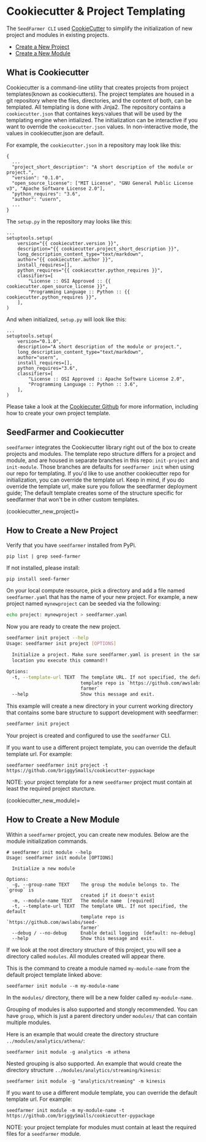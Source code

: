 # Cookiecutter & Project Templating

The `SeedFarmer CLI` used [CookieCutter](https://cookiecutter.readthedocs.io/en/stable/) to simplify the initialization of new project and modules in existing projects.  


* [Create a New Project](cookiecutter_new_project)
* [Create a New Module](cookiecutter_new_module)

## What is Cookiecutter
Cookiecutter is a command-line utility that creates projects from project templates(known as cookiecutters). The project templates are housed in a git repository where the files, directories, and the content of both, can be templated. All templating is done with Jinja2. The repository contains a `cookiecutter.json` that containes keys:values that will be used by the templating engine when intialized. The initialization can be interactive if you want to override the `cookiecutter.json` values. In non-interactive mode, the values in cookiecutter.json are default.

For example, the `cookiecutter.json` in a repository may look like this:

```
{
  ...
  "project_short_description": "A short description of the module or project.",
  "version": "0.1.0",
  "open_source_license": ["MIT License", "GNU General Public License v3", "Apache Software License 2.0"],
  "python_requires": "3.6",
  "author": "usern",
  ...
}

```
The `setup.py` in the repository may looks like this:
```
...
setuptools.setup(
    version="{{ cookiecutter.version }}",
    description="{{ cookiecutter.project_short_description }}",
    long_description_content_type="text/markdown",
    author="{{ cookiecutter.author }}",
    install_requires=[],
    python_requires="{{ cookiecutter.python_requires }}",
    classifiers=[
        "License :: OSI Approved :: {{ cookiecutter.open_source_license }}",
        "Programming Language :: Python :: {{ cookiecutter.python_requires }}",
    ],
)
```
And when initialized, `setup.py` will look like this:
```
...
setuptools.setup(
    version="0.1.0",
    description="A short description of the module or project.",
    long_description_content_type="text/markdown",
    author="usern",
    install_requires=[],
    python_requires="3.6",
    classifiers=[
        "License :: OSI Approved :: Apache Software License 2.0",
        "Programming Language :: Python :: 3.6",
    ],
)

```

Please take a look at the [Cookiecuter Github](https://github.com/cookiecutter/cookiecutter) for more information, including how to create your own project template.


## SeedFarmer and Cookiecutter
`seedfarmer` integrates the Cookiecutter library right out of the box to create projects and modules. The template repo structure differs for a project and module, and are housed in separate branches in this repo: `init-project` and `init-module`. Those branches are defaults for `seedfarmer init` when using our repo for templating. If you'd like to use another cookiecutter repo for initialization, you can override the template url. Keep in mind, if you do override the template url, make sure you follow the seedfarmer deployment guide; The default template creates some of the structure specific for seedfarmer that won't be in other custom templates.

(cookiecutter_new_project)=
## How to Create a New Project
Verify that you have `seedfarmer` installed from PyPi. 
```
pip list | grep seed-farmer
```
If not installed, please install:
```
pip install seed-farmer
```
On your local compute resource, pick a directory and add a file named `seedfarmer.yaml` that has the name of your new project.  For example, a new project named `mynewproject` can be seeded via the following:
```bash
echo project: mynewproject > seedfarmer.yaml
```


Now you are ready to create the new project.  

```bash
seedfarmer init project --help
Usage: seedfarmer init project [OPTIONS]

  Initialize a project. Make sure seedfarmer.yaml is present in the same
  location you execute this command!!

Options:
  -t, --template-url TEXT  The template URL. If not specified, the default
                           template repo is `https://github.com/awslabs/seed-
                           farmer`
  --help                   Show this message and exit.
```
This example will create a new directory in your current working directory that contains some bare structure to support development with seedfarmer:

```bash
seedfarmer init project
```
Your project is created and configured to use the `seedfarmer` CLI.

If you want to use a different project template, you can override the default template url. For example:
```
seedfarmer seedfarmer init project -t https://github.com/briggySmalls/cookiecutter-pypackage
```
NOTE: your project template for a new `seedfarmer` project  must contain at least the required project sturcture.


(cookiecutter_new_module)=
## How to Create a New Module
Within a `seedfarmer` project, you can create new modules. Below are the module initialization commands.
```
# seedfarmer init module --help
Usage: seedfarmer init module [OPTIONS]

  Initialize a new module

Options:
  -g, --group-name TEXT    The group the module belongs to. The `group` is
                           created if it doesn't exist
  -m, --module-name TEXT   The module name  [required]
  -t, --template-url TEXT  The template URL. If not specified, the default
                           template repo is `https://github.com/awslabs/seed-
                           farmer`
  --debug / --no-debug     Enable detail logging  [default: no-debug]
  --help                   Show this message and exit.
```

If we look at the root directory structure of this project, you will see a directory called `modules`. All modules created will appear there.

This is the command to create a module named `my-module-name` from the default project template linked above:
```
seedfarmer init module --m my-module-name
```
In the `modules/` directory, there will be a new folder called `my-module-name`. 

Grouping of modules is also supported and stongly recommended. You can have `group`, which is just a parent directory under `modules/` that can contain multiple modules. 

Here is an example that would create the directory structure `../modules/analytics/athena/`:

```
seedfarmer init module -g analytics -m athena
```

Nested grouping is also supported. An example that would create the directory structure `../modules/analytics/streaming/kinesis`:

```
seedfarmer init module -g "analytics/streaming" -m kinesis
```

If you want to use a different module template, you can override the default template url. For example:
```
seedfarmer init module -m my-module-name -t https://github.com/briggySmalls/cookiecutter-pypackage
```
NOTE: your project template for modules must contain at least the required files for a `seedfarmer` module.

